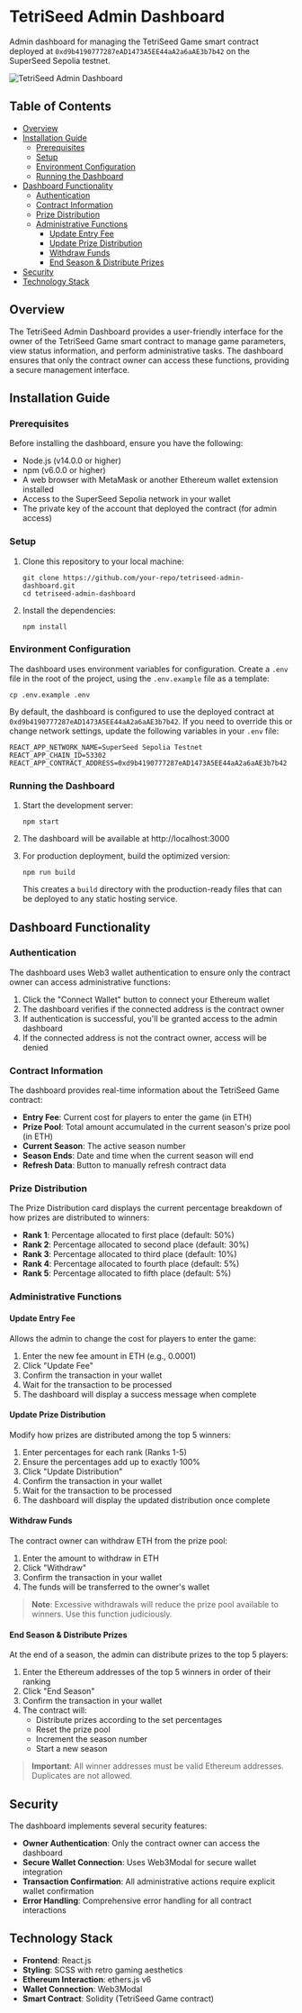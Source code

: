 # TetriSeed Admin Dashboard

Admin dashboard for managing the TetriSeed Game smart contract deployed at `0xd9b4190777287eAD1473A5EE44aA2a6aAE3b7b42` on the SuperSeed Sepolia testnet.

![TetriSeed Admin Dashboard](https://github.com/your-repo/screenshots/dashboard.png)

## Table of Contents

- [Overview](#overview)
- [Installation Guide](#installation-guide)
  - [Prerequisites](#prerequisites)
  - [Setup](#setup)
  - [Environment Configuration](#environment-configuration)
  - [Running the Dashboard](#running-the-dashboard)
- [Dashboard Functionality](#dashboard-functionality)
  - [Authentication](#authentication)
  - [Contract Information](#contract-information)
  - [Prize Distribution](#prize-distribution)
  - [Administrative Functions](#administrative-functions)
    - [Update Entry Fee](#update-entry-fee)
    - [Update Prize Distribution](#update-prize-distribution)
    - [Withdraw Funds](#withdraw-funds)
    - [End Season & Distribute Prizes](#end-season--distribute-prizes)
- [Security](#security)
- [Technology Stack](#technology-stack)

## Overview

The TetriSeed Admin Dashboard provides a user-friendly interface for the owner of the TetriSeed Game smart contract to manage game parameters, view status information, and perform administrative tasks. The dashboard ensures that only the contract owner can access these functions, providing a secure management interface.

## Installation Guide

### Prerequisites

Before installing the dashboard, ensure you have the following:

- Node.js (v14.0.0 or higher)
- npm (v6.0.0 or higher)
- A web browser with MetaMask or another Ethereum wallet extension installed
- Access to the SuperSeed Sepolia network in your wallet
- The private key of the account that deployed the contract (for admin access)

### Setup

1. Clone this repository to your local machine:
   ```
   git clone https://github.com/your-repo/tetriseed-admin-dashboard.git
   cd tetriseed-admin-dashboard
   ```

2. Install the dependencies:
   ```
   npm install
   ```

### Environment Configuration

The dashboard uses environment variables for configuration. Create a `.env` file in the root of the project, using the `.env.example` file as a template:

```
cp .env.example .env
```

By default, the dashboard is configured to use the deployed contract at `0xd9b4190777287eAD1473A5EE44aA2a6aAE3b7b42`. If you need to override this or change network settings, update the following variables in your `.env` file:

```
REACT_APP_NETWORK_NAME=SuperSeed Sepolia Testnet
REACT_APP_CHAIN_ID=53302
REACT_APP_CONTRACT_ADDRESS=0xd9b4190777287eAD1473A5EE44aA2a6aAE3b7b42
```

### Running the Dashboard

1. Start the development server:
   ```
   npm start
   ```

2. The dashboard will be available at http://localhost:3000

3. For production deployment, build the optimized version:
   ```
   npm run build
   ```

   This creates a `build` directory with the production-ready files that can be deployed to any static hosting service.

## Dashboard Functionality

### Authentication

The dashboard uses Web3 wallet authentication to ensure only the contract owner can access administrative functions:

1. Click the "Connect Wallet" button to connect your Ethereum wallet
2. The dashboard verifies if the connected address is the contract owner
3. If authentication is successful, you'll be granted access to the admin dashboard
4. If the connected address is not the contract owner, access will be denied

### Contract Information

The dashboard provides real-time information about the TetriSeed Game contract:

- **Entry Fee**: Current cost for players to enter the game (in ETH)
- **Prize Pool**: Total amount accumulated in the current season's prize pool (in ETH)
- **Current Season**: The active season number
- **Season Ends**: Date and time when the current season will end
- **Refresh Data**: Button to manually refresh contract data

### Prize Distribution

The Prize Distribution card displays the current percentage breakdown of how prizes are distributed to winners:

- **Rank 1**: Percentage allocated to first place (default: 50%)
- **Rank 2**: Percentage allocated to second place (default: 30%)
- **Rank 3**: Percentage allocated to third place (default: 10%)
- **Rank 4**: Percentage allocated to fourth place (default: 5%)
- **Rank 5**: Percentage allocated to fifth place (default: 5%)

### Administrative Functions

#### Update Entry Fee

Allows the admin to change the cost for players to enter the game:

1. Enter the new fee amount in ETH (e.g., 0.0001)
2. Click "Update Fee"
3. Confirm the transaction in your wallet
4. Wait for the transaction to be processed
5. The dashboard will display a success message when complete

#### Update Prize Distribution

Modify how prizes are distributed among the top 5 winners:

1. Enter percentages for each rank (Ranks 1-5)
2. Ensure the percentages add up to exactly 100%
3. Click "Update Distribution"
4. Confirm the transaction in your wallet
5. Wait for the transaction to be processed
6. The dashboard will display the updated distribution once complete

#### Withdraw Funds

The contract owner can withdraw ETH from the prize pool:

1. Enter the amount to withdraw in ETH
2. Click "Withdraw"
3. Confirm the transaction in your wallet
4. The funds will be transferred to the owner's wallet

> **Note**: Excessive withdrawals will reduce the prize pool available to winners. Use this function judiciously.

#### End Season & Distribute Prizes

At the end of a season, the admin can distribute prizes to the top 5 players:

1. Enter the Ethereum addresses of the top 5 winners in order of their ranking
2. Click "End Season"
3. Confirm the transaction in your wallet
4. The contract will:
   - Distribute prizes according to the set percentages
   - Reset the prize pool
   - Increment the season number
   - Start a new season

> **Important**: All winner addresses must be valid Ethereum addresses. Duplicates are not allowed.

## Security

The dashboard implements several security features:

- **Owner Authentication**: Only the contract owner can access the dashboard
- **Secure Wallet Connection**: Uses Web3Modal for secure wallet integration
- **Transaction Confirmation**: All administrative actions require explicit wallet confirmation
- **Error Handling**: Comprehensive error handling for all contract interactions

## Technology Stack

- **Frontend**: React.js
- **Styling**: SCSS with retro gaming aesthetics
- **Ethereum Interaction**: ethers.js v6
- **Wallet Connection**: Web3Modal
- **Smart Contract**: Solidity (TetriSeed Game contract) 